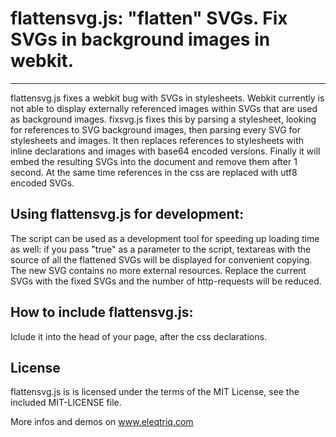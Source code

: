 # flattensvg.js: "flatten" SVGs. Fix SVGs in background images in webkit.
----------

flattensvg.js fixes a webkit bug with SVGs in stylesheets. Webkit currently is not able to display externally referenced images within SVGs that are used as background images. fixsvg.js fixes this by parsing a stylesheet, looking for references to SVG background images, then parsing every SVG for stylesheets and images. It then replaces references to stylesheets with inline declarations and images with base64 encoded versions. Finally it will embed the resulting SVGs into the document and remove them after 1 second. At the same time references in the css are replaced with utf8 encoded SVGs.

## Using flattensvg.js for development:

The script can be used as a development tool for speeding up loading time as well: if you pass "true" as a parameter to the script, textareas with the source of all the flattened SVGs will be displayed for convenient copying. The new SVG contains no more external resources. Replace the current SVGs with the fixed SVGs and the number of http-requests will be reduced.

## How to include flattensvg.js:

Iclude it into the head of your page, after the css declarations.
## License

flattensvg.js is is licensed under the terms of the MIT License, see the included MIT-LICENSE file.

More infos and demos on www.eleqtriq.com